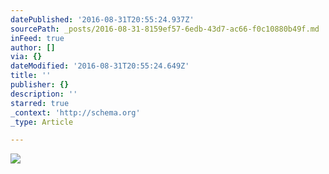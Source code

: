 ```yaml
---
datePublished: '2016-08-31T20:55:24.937Z'
sourcePath: _posts/2016-08-31-8159ef57-6edb-43d7-ac66-f0c10880b49f.md
inFeed: true
author: []
via: {}
dateModified: '2016-08-31T20:55:24.649Z'
title: ''
publisher: {}
description: ''
starred: true
_context: 'http://schema.org'
_type: Article

---
```

![](https://the-grid-user-content.s3-us-west-2.amazonaws.com/da998b97-6dc9-4af2-8ade-2682b63ff1c9.jpg)